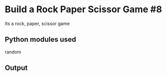 # Build a Rock Paper Scissor Game #8
Its a rock, paper, scissor game
&nbsp;
## Python modules used
random

## Output